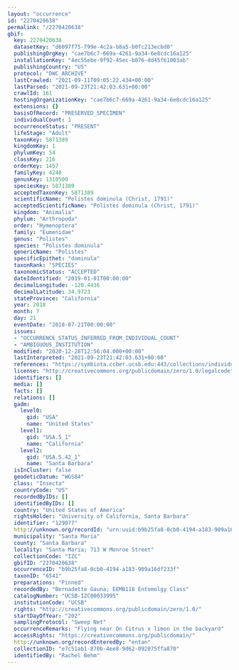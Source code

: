 ```yaml
---
layout: "occurrence"
id: "2270420638"
permalink: "/2270420638"
gbif:
  key: 2270420638
  datasetKey: "d6097f75-f99e-4c2a-b8a5-b0fc213ecbd0"
  publishingOrgKey: "cae7b6c7-669a-4261-9a34-6e8cdc16a125"
  installationKey: "4ec55ebe-9f92-45ec-b076-dd45f61003ab"
  publishingCountry: "US"
  protocol: "DWC_ARCHIVE"
  lastCrawled: "2021-09-11T09:05:22.434+00:00"
  lastParsed: "2021-09-23T21:42:03.631+00:00"
  crawlId: 161
  hostingOrganizationKey: "cae7b6c7-669a-4261-9a34-6e8cdc16a125"
  extensions: {}
  basisOfRecord: "PRESERVED_SPECIMEN"
  individualCount: 1
  occurrenceStatus: "PRESENT"
  lifeStage: "Adult"
  taxonKey: 5871389
  kingdomKey: 1
  phylumKey: 54
  classKey: 216
  orderKey: 1457
  familyKey: 4240
  genusKey: 1310500
  speciesKey: 5871389
  acceptedTaxonKey: 5871389
  scientificName: "Polistes dominula (Christ, 1791)"
  acceptedScientificName: "Polistes dominula (Christ, 1791)"
  kingdom: "Animalia"
  phylum: "Arthropoda"
  order: "Hymenoptera"
  family: "Eumenidae"
  genus: "Polistes"
  species: "Polistes dominula"
  genericName: "Polistes"
  specificEpithet: "dominula"
  taxonRank: "SPECIES"
  taxonomicStatus: "ACCEPTED"
  dateIdentified: "2019-01-01T00:00:00"
  decimalLongitude: -120.4436
  decimalLatitude: 34.9723
  stateProvince: "California"
  year: 2018
  month: 7
  day: 21
  eventDate: "2018-07-21T00:00:00"
  issues:
  - "OCCURRENCE_STATUS_INFERRED_FROM_INDIVIDUAL_COUNT"
  - "AMBIGUOUS_INSTITUTION"
  modified: "2020-12-28T12:56:04.000+00:00"
  lastInterpreted: "2021-09-23T21:42:03.631+00:00"
  references: "https://symbiota.ccber.ucsb.edu:443/collections/individual/index.php?occid=129077"
  license: "http://creativecommons.org/publicdomain/zero/1.0/legalcode"
  identifiers: []
  media: []
  facts: []
  relations: []
  gadm:
    level0:
      gid: "USA"
      name: "United States"
    level1:
      gid: "USA.5_1"
      name: "California"
    level2:
      gid: "USA.5.42_1"
      name: "Santa Barbara"
  isInCluster: false
  geodeticDatum: "WGS84"
  class: "Insecta"
  countryCode: "US"
  recordedByIDs: []
  identifiedByIDs: []
  country: "United States of America"
  rightsHolder: "University of California, Santa Barbara"
  identifier: "129077"
  http://unknown.org/recordId: "urn:uuid:b9b25fa8-0cb0-4194-a183-909a16df233f"
  municipality: "Santa Maria"
  county: "Santa Barbara"
  locality: "Santa Maria; 713 W Monroe Street"
  collectionCode: "IZC"
  gbifID: "2270420638"
  occurrenceID: "b9b25fa8-0cb0-4194-a183-909a16df233f"
  taxonID: "6541"
  preparations: "Pinned"
  recordedBy: "Bernadette Gauna; EEMB118 Entomolgy Class"
  catalogNumber: "UCSB-IZC00033995"
  institutionCode: "UCSB"
  rights: "http://creativecommons.org/publicdomain/zero/1.0/"
  startDayOfYear: "202"
  samplingProtocol: "Sweep Net"
  occurrenceRemarks: "Flying near On Citrus x limon in the backyard"
  accessRights: "https://creativecommons.org/publicdomain/"
  http://unknown.org/recordEnteredBy: "entan"
  collectionID: "e7c51ab1-870b-4ee8-9d62-092875ffa870"
  identifiedBy: "Rachel Behm"
---
```

